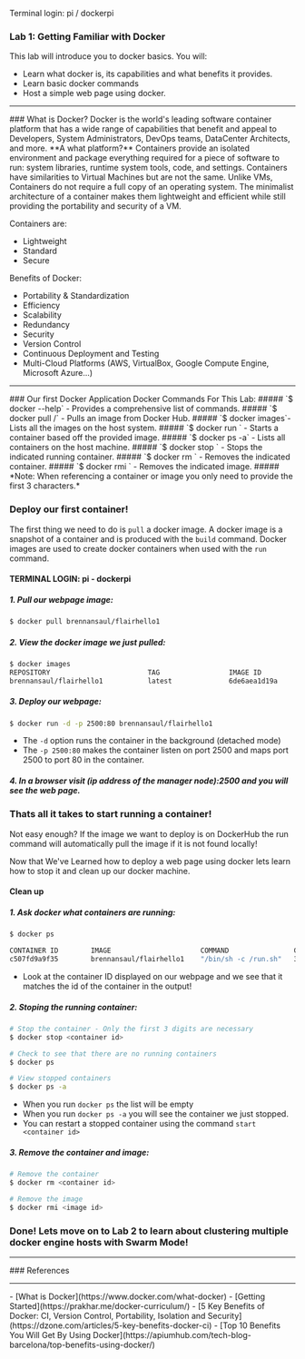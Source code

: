 Terminal login: pi / dockerpi
### Lab 1: Getting Familiar with Docker

This lab will introduce you to docker basics. You will:
- Learn what docker is, its capabilities and what benefits it provides.
- Learn basic docker commands
- Host a simple web page using docker.

<hr>
### What is Docker?
Docker is the world's leading software container platform that has a wide range
of capabilities that benefit and appeal to Developers, System Administrators,
DevOps teams, DataCenter Architects, and more. **A what platform?**
Containers provide an isolated environment and package everything required for a
piece of software to run: system libraries, runtime system tools, code, and
settings. Containers have similarities to Virtual Machines but are not the
same. Unlike VMs, Containers do not require a full copy of an operating system.
The minimalist architecture of a container makes them lightweight and efficient
while still providing the portability and security of a VM.

Containers are:
- Lightweight
- Standard
- Secure

Benefits of Docker:
- Portability & Standardization
- Efficiency
- Scalability
- Redundancy
- Security
- Version Control
- Continuous Deployment and Testing
- Multi-Cloud Platforms (AWS, VirtualBox, Google Compute Engine, Microsoft Azure...)

<hr>
### Our first Docker Application
Docker Commands For This Lab:
##### `$ docker --help` - Provides a comprehensive list of commands.
##### `$ docker pull <user>/<image>` - Pulls an image from Docker Hub.
##### `$ docker images`- Lists all the images on the host system.
##### `$ docker run <image>` - Starts a container based off the provided image.
##### `$ docker ps -a` - Lists all containers on the host machine.
##### `$ docker stop <container ID>` - Stops the indicated running container.
##### `$ docker rm <container ID>` - Removes the indicated container.
##### `$ docker rmi <image ID>` - Removes the indicated image.
##### *Note: When referencing a container or image you only need to provide the first 3 characters.*

### Deploy our first container!
The first thing we need to do is `pull` a docker image. A docker image is a
snapshot of a container and is produced with the `build` command. Docker images
are used to create docker containers when used with the `run` command.

#### TERMINAL LOGIN: pi - dockerpi

##### 1. Pull our webpage image:

``` bash
$ docker pull brennansaul/flairhello1
```

##### 2. View the docker image we just pulled:

``` bash
$ docker images
REPOSITORY                        TAG                 IMAGE ID            CREATED               SIZE
brennansaul/flairhello1           latest              6de6aea1d19a        1 second ago          136MB
```

##### 3. Deploy our webpage:

``` bash
$ docker run -d -p 2500:80 brennansaul/flairhello1
```

- The `-d` option runs the container in the background (detached mode)
- The `-p 2500:80` makes the container listen on port 2500 and maps port 2500 to port 80 in the container.


##### 4. In a browser visit (ip address of the manager node):2500 and you will see the web page.

### Thats all it takes to start running a container!
Not easy enough? If the image we want to deploy is on DockerHub the run command will automatically pull the image if it is not found locally!

Now that We've Learned how to deploy a web page using docker lets learn how to stop it and clean up our docker machine.

#### Clean up

##### 1. Ask docker what containers are running:
``` bash
$ docker ps

CONTAINER ID        IMAGE                      COMMAND                CREATED             STATUS              PORTS                  NAMES
c507fd9a9f35        brennansaul/flairhello1    "/bin/sh -c /run.sh"   3 minutes ago       Up 3 minutes        0.0.0.0:2500->80/tcp   zealous_thompson
```
- Look at the container ID displayed on our webpage and we see that it matches the id of the container in the output!


##### 2. Stoping the running container:
``` bash
# Stop the container - Only the first 3 digits are necessary
$ docker stop <container id>

# Check to see that there are no running containers
$ docker ps

# View stopped containers
$ docker ps -a
```
- When you run `docker ps` the list will be empty
- When you run `docker ps -a` you will see the container we just stopped.
- You can restart a stopped container using the command `start <container id>`

##### 3. Remove the container and image:
``` bash
# Remove the container
$ docker rm <container id>

# Remove the image
$ docker rmi <image id>
```

### Done! Lets move on to Lab 2 to learn about clustering multiple docker engine hosts with Swarm Mode!

<hr>
### References
<hr>
- [What is Docker](https://www.docker.com/what-docker)
- [Getting Started](https://prakhar.me/docker-curriculum/)
- [5 Key Benefits of Docker: CI, Version Control, Portability, Isolation and Security](https://dzone.com/articles/5-key-benefits-docker-ci)
- [Top 10 Benefits You Will Get By Using Docker](https://apiumhub.com/tech-blog-barcelona/top-benefits-using-docker/)
